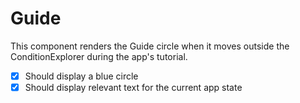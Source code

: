 # Guide

This component renders the Guide circle when it moves outside the ConditionExplorer during the app's tutorial.

* [x] Should display a blue circle
* [x] Should display relevant text for the current app state
